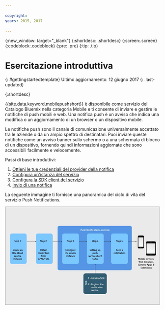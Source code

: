 ```yaml
---

copyright:
years: 2015, 2017

---
```


{:new_window: target="_blank"}
{:shortdesc: .shortdesc}
{:screen:.screen}
{:codeblock:.codeblock}
{:pre: .pre}
{:tip: .tip}

# Esercitazione introduttiva
{: #gettingstartedtemplate}
Ultimo aggiornamento: 12 giugno 2017
{: .last-updated}

{:shortdesc}

{{site.data.keyword.mobilepushshort}} è disponibile come servizio del Catalogo Bluemix nella categoria Mobile e ti consente di inviare e gestire le notifiche di push mobili e web. Una notifica push è un avviso che indica una modifica o un aggiornamento di un browser o un dispositivo mobile.

Le notifiche push sono il canale di comunicazione universalmente accettato tra le aziende o da un ampio spettro di destinatari. Puoi inviare queste notifiche come un avviso banner sullo schermo o a una schermata di blocco di un dispositivo, fornendo quindi informazioni aggiornate che sono accessibili facilmente e velocemente.  

Passi di base introduttivi:

1. [Ottieni le tue credenziali del provider della notifica](/docs/services/mobilepush/push_step_1.html)
1. [Configura un'istanza del servizio](/docs/services/mobilepush/push_step_2.html)
1. [Configura la SDK client del servizio](/docs/services/mobilepush/push_step_3.html)
1. [Invio di una notifica](/docs/services/mobilepush/push_step_4.html)

La seguente immagine ti fornisce una panoramica del ciclo di vita del servizio Push Notifications.

![Panoramica Push](images/push_notification_lifecycle.jpg)


  












